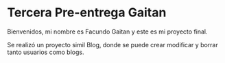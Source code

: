 # Tercera Pre-entrega Gaitan

Bienvenidos, mi nombre es Facundo Gaitan y este es mi proyecto final.

Se realizó un proyecto simil Blog, donde se puede crear modificar y borrar tanto usuarios como blogs.
 
